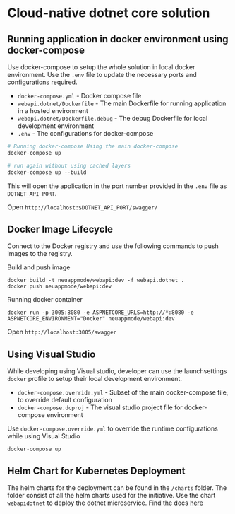 # Cloud-native dotnet core solution

## Running application in docker environment using docker-compose

Use docker-compose to setup the whole solution in local docker environment. Use the `.env` file to update the necessary ports and configurations required.

- `docker-compose.yml` - Docker compose file 
- `webapi.dotnet/Dockerfile` - The main Dockerfile for running application in a hosted environment
- `webapi.dotnet/Dockerfile.debug` - The debug Dockerfile for local development environment
- `.env` - The configurations for docker-compose 

```s
# Running docker-compose Using the main docker-compose
docker-compose up

# run again without using cached layers
docker-compose up --build
```

This will open the application in the port number provided in the `.env` file as `DOTNET_API_PORT`.

Open `http://localhost:$DOTNET_API_PORT/swagger/`

## Docker Image Lifecycle

Connect to the Docker registry and use the following commands to push images to the registry. 

Build and push image

```
docker build -t neuappmode/webapi:dev -f webapi.dotnet .
docker push neuappmode/webapi:dev
```

Running docker container
```
docker run -p 3005:8080 -e ASPNETCORE_URLS=http://*:8080 -e ASPNETCORE_ENVIRONMENT="Docker" neuappmode/webapi:dev
```

Open `http://localhost:3005/swagger`


## Using Visual Studio

While developing using Visual studio, developer can use the launchsettings `docker` profile to setup their local development environment.

- `docker-compose.override.yml` - Subset of the main docker-compose file, to override default configuration
- `docker-compose.dcproj` - The visual studio project file for docker-compose environment

Use `docker-compose.override.yml` to override the runtime configurations while using Visual Studio

```
docker-compose up
```

## Helm Chart for Kubernetes Deployment

The helm charts for the deployment can be found in the `/charts` folder. The folder consist of all the helm charts used for the initiative. Use the chart `webapidotnet` to deploy the dotnet microservice. Find the docs [here](../../charts/webapidotnet/README.md)